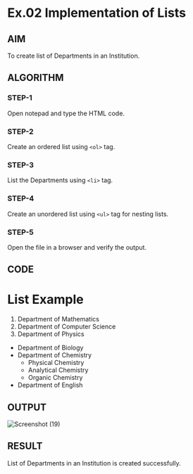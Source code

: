 # Ex.02 Implementation of Lists
## AIM
  To create list of Departments in an Institution.

## ALGORITHM
### STEP-1
  Open notepad and type the HTML code.

### STEP-2
  Create an ordered list using ```<ol>``` tag.

### STEP-3
  List the Departments using ```<li>``` tag.

### STEP-4
  Create an unordered list using ```<ul>``` tag for nesting lists.

### STEP-5
  Open the file in a browser and verify the output.
  
## CODE
<!DOCTYPE html>
<html>
<head>
	<title>HTML List Example</title>
</head>
<body>
	<h1>List Example</h1>
	<ol>
		<li>Department of Mathematics</li>
		<li>Department of Computer Science</li>
		<li>Department of Physics</li>
	</ol>
	<ul>
		<li>Department of Biology</li>
		<li>Department of Chemistry
			<ul>
				<li>Physical Chemistry</li>
				<li>Analytical Chemistry</li>
				<li>Organic Chemistry</li>
			</ul>
		</li>
		<li>Department of English</li>
	</ul>
</body>
</html>

## OUTPUT
![Screenshot (19)](https://user-images.githubusercontent.com/127816765/229271544-80c4b215-b7d5-4728-95ea-61e0a79c23f9.png)

## RESULT
  List of Departments in an Institution is created successfully.
